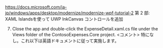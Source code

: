 https://docs.microsoft.com/ja-jp/windows/apps/desktop/modernize/modernize-wpf-tutorial-2
第 2 部: XAML Islandsを使って UWP InkCanvas コントロールを追加

7. Close the app and double-click the ExpenseDetail.xaml.cs file under the Views folder of the ContosoExpenses.Core project.
<コメント>
特になし。これ以下は英語ドキュメントに従って実施します。

